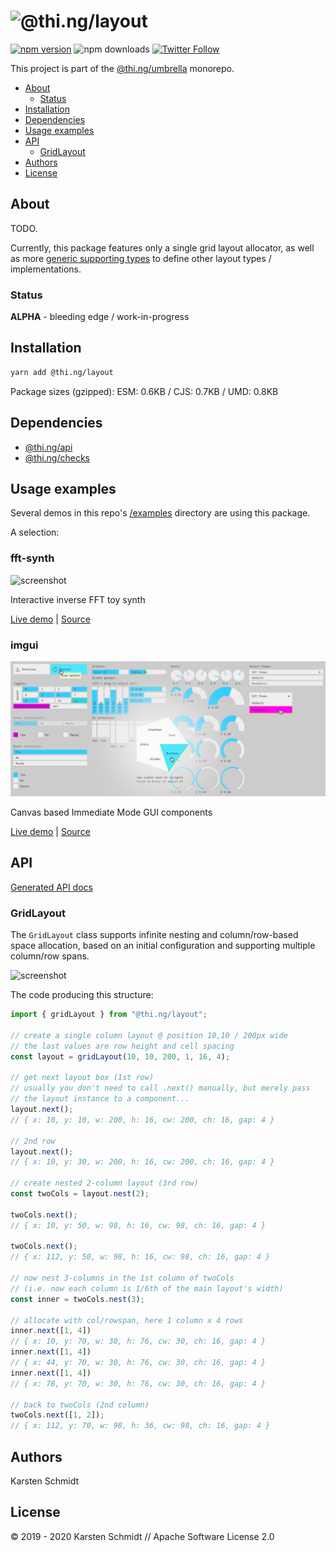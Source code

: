 <!-- This file is generated - DO NOT EDIT! -->

# ![@thi.ng/layout](https://media.thi.ng/umbrella/banners/thing-layout.svg?1581555255)

[![npm version](https://img.shields.io/npm/v/@thi.ng/layout.svg)](https://www.npmjs.com/package/@thi.ng/layout)
![npm downloads](https://img.shields.io/npm/dm/@thi.ng/layout.svg)
[![Twitter Follow](https://img.shields.io/twitter/follow/thing_umbrella.svg?style=flat-square&label=twitter)](https://twitter.com/thing_umbrella)

This project is part of the
[@thi.ng/umbrella](https://github.com/thi-ng/umbrella/) monorepo.

- [About](#about)
  - [Status](#status)
- [Installation](#installation)
- [Dependencies](#dependencies)
- [Usage examples](#usage-examples)
- [API](#api)
  - [GridLayout](#gridlayout)
- [Authors](#authors)
- [License](#license)

## About

TODO.

Currently, this package features only a single grid layout allocator, as
well as more [generic supporting
types](https://github.com/thi-ng/umbrella/tree/develop/packages/layout/src/api.ts)
to define other layout types / implementations.

### Status

**ALPHA** - bleeding edge / work-in-progress

## Installation

```bash
yarn add @thi.ng/layout
```

Package sizes (gzipped): ESM: 0.6KB / CJS: 0.7KB / UMD: 0.8KB

## Dependencies

- [@thi.ng/api](https://github.com/thi-ng/umbrella/tree/develop/packages/api)
- [@thi.ng/checks](https://github.com/thi-ng/umbrella/tree/develop/packages/checks)

## Usage examples

Several demos in this repo's
[/examples](https://github.com/thi-ng/umbrella/tree/develop/examples)
directory are using this package.

A selection:

### fft-synth <!-- NOTOC -->

![screenshot](https://raw.githubusercontent.com/thi-ng/umbrella/develop/assets/examples/fft-synth.png)

Interactive inverse FFT toy synth

[Live demo](https://demo.thi.ng/umbrella/fft-synth/) | [Source](https://github.com/thi-ng/umbrella/tree/develop/examples/fft-synth)

### imgui <!-- NOTOC -->

![screenshot](https://raw.githubusercontent.com/thi-ng/umbrella/develop/assets/imgui/imgui-all.png)

Canvas based Immediate Mode GUI components

[Live demo](https://demo.thi.ng/umbrella/imgui/) | [Source](https://github.com/thi-ng/umbrella/tree/develop/examples/imgui)

## API

[Generated API docs](https://docs.thi.ng/umbrella/layout/)

### GridLayout

The `GridLayout` class supports infinite nesting and column/row-based
space allocation, based on an initial configuration and supporting
multiple column/row spans.

![screenshot](https://raw.githubusercontent.com/thi-ng/umbrella/develop/assets/layout/grid-layout.png)

The code producing this structure:

```ts
import { gridLayout } from "@thi.ng/layout";

// create a single column layout @ position 10,10 / 200px wide
// the last values are row height and cell spacing
const layout = gridLayout(10, 10, 200, 1, 16, 4);

// get next layout box (1st row)
// usually you don't need to call .next() manually, but merely pass
// the layout instance to a component...
layout.next();
// { x: 10, y: 10, w: 200, h: 16, cw: 200, ch: 16, gap: 4 }

// 2nd row
layout.next();
// { x: 10, y: 30, w: 200, h: 16, cw: 200, ch: 16, gap: 4 }

// create nested 2-column layout (3rd row)
const twoCols = layout.nest(2);

twoCols.next();
// { x: 10, y: 50, w: 98, h: 16, cw: 98, ch: 16, gap: 4 }

twoCols.next();
// { x: 112, y: 50, w: 98, h: 16, cw: 98, ch: 16, gap: 4 }

// now nest 3-columns in the 1st column of twoCols
// (i.e. now each column is 1/6th of the main layout's width)
const inner = twoCols.nest(3);

// allocate with col/rowspan, here 1 column x 4 rows
inner.next([1, 4])
// { x: 10, y: 70, w: 30, h: 76, cw: 30, ch: 16, gap: 4 }
inner.next([1, 4])
// { x: 44, y: 70, w: 30, h: 76, cw: 30, ch: 16, gap: 4 }
inner.next([1, 4])
// { x: 78, y: 70, w: 30, h: 76, cw: 30, ch: 16, gap: 4 }

// back to twoCols (2nd column)
twoCols.next([1, 2]);
// { x: 112, y: 70, w: 98, h: 36, cw: 98, ch: 16, gap: 4 }
```

## Authors

Karsten Schmidt

## License

&copy; 2019 - 2020 Karsten Schmidt // Apache Software License 2.0
